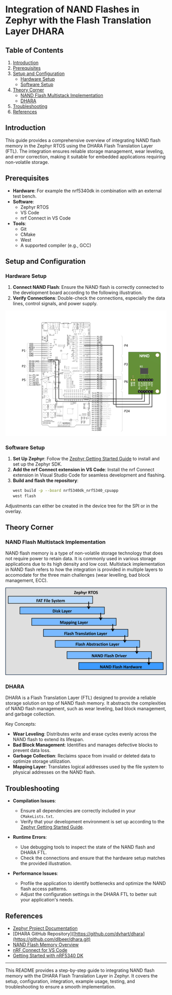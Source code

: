 # Integration of NAND Flashes in Zephyr with the Flash Translation Layer DHARA

## Table of Contents

1. [Introduction](#introduction)
2. [Prerequisites](#prerequisites)
3. [Setup and Configuration](#setup-and-configuration)
   - [Hardware Setup](#hardware-setup)
   - [Software Setup](#software-setup)
4. [Theory Corner](#theory-corner)
   - [NAND Flash Multistack Implementation](#nand-flash-multistack-implementation)
   - [DHARA](#dhara)
5. [Troubleshooting](#troubleshooting)
6. [References](#references)

## Introduction

This guide provides a comprehensive overview of integrating NAND flash memory in the Zephyr RTOS using the DHARA Flash Translation Layer (FTL). The integration ensures reliable storage management, wear leveling, and error correction, making it suitable for embedded applications requiring non-volatile storage.

## Prerequisites

- **Hardware**: For example the nrf5340dk in combination with an external test bench.
- **Software**:
  - Zephyr RTOS
  - VS Code
  - nrf Connect in VS Code
- **Tools**:
  - Git
  - CMake
  - West
  - A supported compiler (e.g., GCC)

## Setup and Configuration

### Hardware Setup

1. **Connect NAND Flash**: Ensure the NAND flash is correctly connected to the development board according to the following illustration.
2. **Verify Connections**: Double-check the connections, especially the data lines, control signals, and power supply.

![NAND Flash Cable Connection](images/Pinout_NAND.png)

### Software Setup
1. **Set Up Zephyr**:
    Follow the [Zephyr Getting Started Guide](https://docs.zephyrproject.org/latest/getting_started/index.html) to install and set up the Zephyr SDK.
2. **Add the nrf Connect extension in VS Code**:
    Install the nrf Connect extension in Visual Studio Code for seamless development and flashing.
3. **Build and flash the repository**:
    ```sh
    west build -p --board nrf5340dk_nrf5340_cpuapp
    west flash
    ```

Adjustments can either be created in the device tree for the SPI or in the overlay.

## Theory Corner

### NAND Flash Multistack Implementation

NAND flash memory is a type of non-volatile storage technology that does not require power to retain data. It is commonly used in various storage applications due to its high density and low cost. Multistack implementation in NAND flash refers to how the integration is provided in multiple layers to accomodate for the three main challenges (wear levelling, bad block management, ECC).

![NAND Flash Multistack Implementation (Zephyr)](images/Multistack.png)


### DHARA

DHARA is a Flash Translation Layer (FTL) designed to provide a reliable storage solution on top of NAND flash memory. It abstracts the complexities of NAND flash management, such as wear leveling, bad block management, and garbage collection.

Key Concepts:
- **Wear Leveling**: Distributes write and erase cycles evenly across the NAND flash to extend its lifespan.
- **Bad Block Management**: Identifies and manages defective blocks to prevent data loss.
- **Garbage Collection**: Reclaims space from invalid or deleted data to optimize storage utilization.
- **Mapping Layer**: Translates logical addresses used by the file system to physical addresses on the NAND flash.

## Troubleshooting

- **Compilation Issues**:
  - Ensure all dependencies are correctly included in your `CMakeLists.txt`.
  - Verify that your development environment is set up according to the [Zephyr Getting Started Guide](https://docs.zephyrproject.org/latest/getting_started/index.html).

- **Runtime Errors**:
  - Use debugging tools to inspect the state of the NAND flash and DHARA FTL.
  - Check the connections and ensure that the hardware setup matches the provided illustration.

- **Performance Issues**:
  - Profile the application to identify bottlenecks and optimize the NAND flash access patterns.
  - Adjust the configuration settings in the DHARA FTL to better suit your application's needs.

## References

- [Zephyr Project Documentation](https://docs.zephyrproject.org/latest/index.html)
- [DHARA GitHub Repository]([https://github.com/dvhart/dhara](https://github.com/dlbeer/dhara.git)
- [NAND Flash Memory Overview](https://en.wikipedia.org/wiki/Flash_memory#NAND_flash)
- [nRF Connect for VS Code](https://www.nordicsemi.com/Software-and-tools/Development-Tools/nRF-Connect-for-Visual-Studio-Code)
- [Getting Started with nRF5340 DK](https://infocenter.nordicsemi.com/index.jsp?topic=%2Fug_nrf5340.html)

---

This README provides a step-by-step guide to integrating NAND flash memory with the DHARA Flash Translation Layer in Zephyr. It covers the setup, configuration, integration, example usage, testing, and troubleshooting to ensure a smooth implementation.

